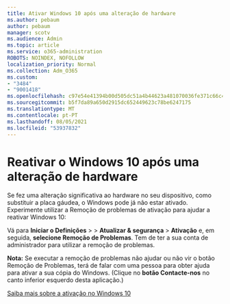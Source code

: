 ```yaml
---
title: Ativar Windows 10 após uma alteração de hardware
ms.author: pebaum
author: pebaum
manager: scotv
ms.audience: Admin
ms.topic: article
ms.service: o365-administration
ROBOTS: NOINDEX, NOFOLLOW
localization_priority: Normal
ms.collection: Adm_O365
ms.custom:
- "3484"
- "9001418"
ms.openlocfilehash: c97e54e41394b00d505dc51a4b44623a481070036fe371c66c4bba5afd362663
ms.sourcegitcommit: b5f7da89a650d2915dc652449623c78be6247175
ms.translationtype: MT
ms.contentlocale: pt-PT
ms.lasthandoff: 08/05/2021
ms.locfileid: "53937832"
---
```

# <a name="reactivating-windows-10-after-a-hardware-change"></a>Reativar o Windows 10 após uma alteração de hardware

Se fez uma alteração significativa ao hardware no seu dispositivo, como substituir a placa gáudea, o Windows pode já não estar ativado. Experimente utilizar a Remoção de problemas de ativação para ajudar a reativar Windows 10:

Vá para **Iniciar o Definições**  >    >  **Atualizar & segurança**  >  **Ativação** e, em seguida, **selecione Remoção de Problemas**. Tem de ter a sua conta de administrador para utilizar a remoção de problemas.

**Nota:** Se executar a remoção de problemas não ajudar ou  não vir o botão Remoção de Problemas, terá de falar com uma pessoa para obter ajuda para ativar a sua cópia do Windows. (Clique no **botão Contacte-nos** no canto inferior esquerdo desta aplicação.)

[Saiba mais sobre a ativação no Windows 10](https://support.microsoft.com/help/12440/windows-10-activate)

